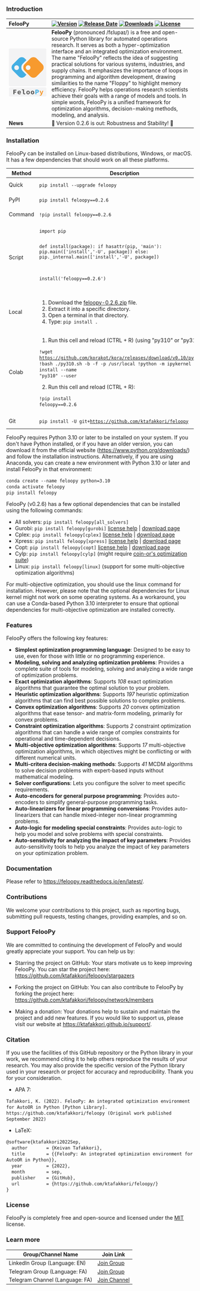### **Introduction**

| FelooPy | [![Version](https://img.shields.io/badge/version-0.2.6-darkgreen.svg)](https://github.com/ktafakkori/feloopy/releases) [![Release Date](https://img.shields.io/github/release-date/ktafakkori/feloopy?color=blue)](https://github.com/ktafakkori/feloopy/releases) [![Downloads](https://static.pepy.tech/badge/feloopy?&left_text=users)](https://pepy.tech/project/feloopy?&left_text=users) [![License](https://img.shields.io/badge/license-MIT-darkred.svg)](https://opensource.org/licenses/MIT) |
| :--- | :--- |
| ![FelooPy Logo](miscellaneous/logo/logo1.png) | **FelooPy** (pronounced /fɛlupaɪ/) is a free and open-source Python library for automated operations research. It serves as both a hyper-optimization interface and an integrated optimization environment. The name "FelooPy" reflects the idea of suggesting practical solutions for various systems, industries, and supply chains. It emphasizes the importance of loops in programming and algorithm development, drawing similarities to the name "Floppy" to highlight memory efficiency. FelooPy helps operations research scientists achieve their goals with a range of models and tools. In simple words, FelooPy is a unified framework for optimization algorithms, decision-making methods, modeling, and analysis. |
| **News** | 🎉 Version 0.2.6 is out: Robustness and Stability! 🎉 |

### **Installation**

FelooPy can be installed on Linux-based distributions, Windows, or macOS. It has a few dependencies that should work on all these platforms.
<table>
  <thead>
    <tr>
      <th>Method</th>
      <th>Description</th>
      <th>Requirements</th>
    </tr>
  </thead>
  <tbody>
    <tr>
      <td>Quick</td>
      <td><code>pip install --upgrade feloopy</code></td>
      <td>Python >= 3.10</td>
    </tr>
    <tr>
      <td>PyPI</td>
      <td><code>pip install feloopy==0.2.6</code></td>
      <td>Python >= 3.10</td>
    </tr>
    <tr>
      <td>Command</td>
      <td><code>!pip install feloopy==0.2.6</code></td>
      <td>Python >= 3.10</td>
    </tr>
    <tr>
      <td>Script</td>
      <td>
        <pre><code>import pip

def install(package):
  if hasattr(pip, 'main'):
    pip.main(['install','-U', package])
  else:
    pip._internal.main(['install','-U', package])

install('feloopy==0.2.6')
</code></pre>
      </td>
      <td>Python >= 3.10</td>
    </tr>
    <tr>
      <td>Local</td>
      <td>
        <ol>
          <li>Download the <a href="[feloopy-0.2.6.zip][c]">feloopy-0.2.6.zip</a> file.</li>
          <li>Extract it into a specific directory.</li>
          <li>Open a terminal in that directory.</li>
          <li>Type: <code>pip install .</code></li>
        </ol>
      </td>
      <td>Python >= 3.10</td>
    </tr>
    <tr>
      <td>Colab</td>
      <td>
        <ol>
          <li>Run this cell and reload (CTRL + R) (using "py310" or "py311"):</li>
        </ol>
        <pre><code>!wget https://github.com/korakot/kora/releases/download/v0.10/py310.sh
!bash ./py310.sh -b -f -p /usr/local
!python -m ipykernel install --name "py310" --user
</code></pre>
        <ol start="2">
          <li>Run this cell and reload (CTRL + R):</li>
        </ol>
        <pre><code>!pip install feloopy==0.2.6</code></pre>
      </td>
      <td>Python >= 3.10</td>
    </tr>
    <tr>
      <td>Git</td>
      <td><code>pip install -U git+https://github.com/ktafakkori/feloopy</code></td>
      <td>Python >= 3.10</td>
    </tr>
  </tbody>
</table>


FelooPy requires Python 3.10 or later to be installed on your system. If you don't have Python installed, or if you have an older version, you can download it from the official website (https://www.python.org/downloads/) and follow the installation instructions. Alternatively, if you are using Anaconda, you can create a new environment with Python 3.10 or later and install FelooPy in that environment:

```
conda create --name feloopy python=3.10
conda activate feloopy
pip install feloopy
```

FelooPy (v0.2.6) has a few optional dependencies that can be installed using the following commands:

* All solvers: `pip install feloopy[all_solvers]`
* Gurobi: `pip install feloopy[gurobi]` [license help](https://support.gurobi.com/hc/en-us/articles/12684663118993-How-do-I-obtain-a-Gurobi-license-#:~:text=You%20will%20need%20a%20license%20in%20order%20to,our%20website%2C%20unless%20it%20is%20a%20client%20license.) | [download page](https://www.gurobi.com/downloads/)
* Cplex: `pip install feloopy[cplex]` [license help](https://mertbakir.gitlab.io/operations-research/how-to-install-cplex-ibm-academic-initiative/) | [download page](https://www.ibm.com/products/ilog-cplex-optimization-studio)
* Xpress: `pip install feloopy[xpress]` [license help](https://www.fico.com/en/fico-xpress-trial-and-licensing-options) | [download page](https://www.fico.com/en/products/fico-xpress-optimization)
* Copt: `pip install feloopy[copt]` [license help](https://www.shanshu.ai/copt) | [download page](https://www.shanshu.ai/copt)
* Cylp: `pip install feloopy[cylp]` (might require [coin-or's optimization suite](https://www.coin-or.org/download/binary/OptimizationSuite/))
* Linux: `pip install feloopy[linux]` (support for some multi-objective optimization algorithms)

For multi-objective optimization, you should use the linux command for installation. However, please note that the optional dependencies for Linux kernel might not work on some operating systems. As a workaround, you can use a Conda-based Python 3.10 interpreter to ensure that optional dependencies for multi-objective optimization are installed correctly.

### **Features**

FelooPy offers the following key features:

* **Simplest optimization programming language**: Designed to be easy to use, even for those with little or no programming experience.
* **Modeling, solving and analyzing optimization problems**: Provides a complete suite of tools for modeling, solving and analyzing a wide range of optimization problems.
* **Exact optimization algorithms**: Supports *108* exact optimization algorithms that guarantee the optimal solution to your problem.
* **Heuristic optimization algorithms**: Supports *197* heuristic optimization algorithms that can find best possible solutions to complex problems.
* **Convex optimization algorithms**: Supports *20* convex optimization algorithms that ease tensor- and matrix-form modeling, primarily for convex problems.
* **Constraint optimization algorithms**: Supports *2* constraint optimization algorithms that can handle a wide range of complex constraints for operational and time-dependent decisions.
* **Multi-objective optimization algorithms**: Supports *17* multi-objective optimization algorithms, in which objectives might be conflicting or with different numerical units.
* **Multi-critera decision-making methods**: Supports *41* MCDM algorithms to solve decision problems with expert-based inputs without mathematical modeling.
* **Solver configurations**: Lets you configure the solver to meet specific requirements.
* **Auto-encoders for general purpose programming**: Provides auto-encoders to simplify general-purpose programming tasks.
* **Auto-linearizers for linear programming conversions**: Provides auto-linearizers that can handle mixed-integer non-linear programming problems.
* **Auto-logic for modeling special constraints**: Provides auto-logic to help you model and solve problems with special constraints.
* **Auto-sensitivity for analyzing the impact of key parameters**: Provides auto-sensitivity tools to help you analyze the impact of key parameters on your optimization problem.

### **Documentation**

Please refer to https://feloopy.readthedocs.io/en/latest/.

### **Contributions**

We welcome your contributions to this project, such as reporting bugs, submitting pull requests, testing changes, providing examples, and so on.
### **Support FelooPy**

We are committed to continuing the development of FelooPy and would greatly appreciate your support. You can help us by:

* Starring the project on GitHub: Your stars motivate us to keep improving FelooPy. You can star the project here: https://github.com/ktafakkori/feloopy/stargazers

* Forking the project on GitHub: You can also contribute to FelooPy by forking the project here: https://github.com/ktafakkori/feloopy/network/members

* Making a donation: Your donations help to sustain and maintain the project and add new features. If you would like to support us, please visit our website at https://ktafakkori.github.io/support/.

### **Citation**

If you use the facilities of this GitHub repository or the Python library in your work, we recommend citing it to help others reproduce the results of your research. You may also provide the specific version of the Python library used in your research or project for accuracy and reproducibility. Thank you for your consideration.

- APA 7:

```text
Tafakkori, K. (2022). FelooPy: An integrated optimization environment for AutoOR in Python [Python Library]. https://github.com/ktafakkori/feloopy (Original work published September 2022)
```

- LaTeX:

```text
@software{ktafakkori2022Sep,
  author       = {Keivan Tafakkori},
  title        = {{FelooPy: An integrated optimization environment for AutoOR in Python}},
  year         = {2022},
  month        = sep,
  publisher    = {GitHub},
  url          = {https://github.com/ktafakkori/feloopy/}
}
```

[c]: https://github.com/ktafakkori/feloopy/releases
[support]: https://ktafakkori.github.io/support/

### **License**

FelooPy is completely free and open-source and licensed under the [MIT][08] license.

[08]: https://github.com/ktafakkori/feloopy/blob/main/LICENSE

### **Learn more**

| Group/Channel Name | Join Link |
|------------|-----------|
| LinkedIn Group (Language: EN)   | [Join Group](https://www.linkedin.com/groups/12881077/) |
| Telegram Group (Language: FA)   | [Join Group](https://t.me/feloop_group) |
| Telegram Channel (Language: FA) | [Join Channel](https://t.me/feloop_channel) |